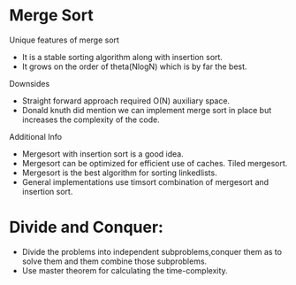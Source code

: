 # Merge Sort

Unique features of merge sort
* It is a stable sorting algorithm along with insertion sort.
* It grows on the order of theta(NlogN) which is by far the best.

Downsides
* Straight forward approach required O(N) auxiliary space.
* Donald knuth did mention we can implement merge sort in place but increases the complexity of the code.

Additional Info
* Mergesort with insertion sort is a good idea.
* Mergesort can be optimized for efficient use of caches. Tiled mergesort.
* Mergesort is the best algorithm for sorting linkedlists.
* General implementations use timsort combination of mergesort and insertion sort.

# Divide and Conquer:
* Divide the problems into independent subproblems,conquer them as to solve them and them combine those subproblems.
* Use master theorem for calculating the time-complexity.
